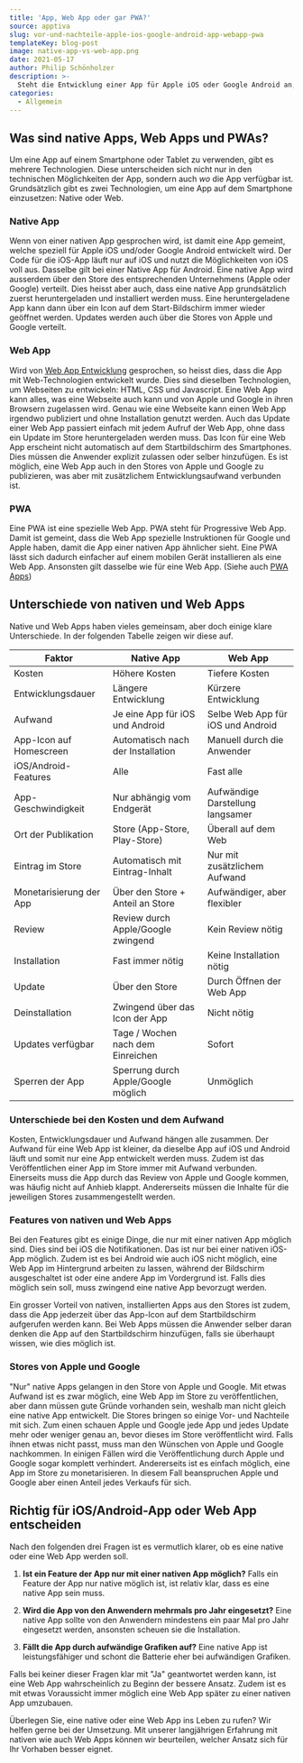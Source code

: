 ```yaml
---
title: 'App, Web App oder gar PWA?'
source: apptiva
slug: vor-und-nachteile-apple-ios-google-android-app-webapp-pwa
templateKey: blog-post
image: native-app-vs-web-app.png
date: 2021-05-17
author: Philip Schönholzer
description: >-
  Steht die Entwicklung einer App für Apple iOS oder Google Android an, stellt sich oft die Frage, ob eine Web App oder eine PWA auch reicht. Hier zeigen wir die Vor- und Nachteile von nativen Apps, Web Apps und PWAs auf.
categories:
  - Allgemein
---
```


## Was sind native Apps, Web Apps und PWAs?

Um eine App auf einem Smartphone oder Tablet zu verwenden, gibt es mehrere Technologien. Diese unterscheiden sich nicht nur in den technischen Möglichkeiten der App, sondern auch _wo_ die App verfügbar ist. Grundsätzlich gibt es zwei Technologien, um eine App auf dem Smartphone einzusetzen: Native oder Web.

### Native App

Wenn von einer nativen App gesprochen wird, ist damit eine App gemeint, welche speziell für Apple iOS und/oder Google Android entwickelt wird. Der Code für die iOS-App läuft nur auf iOS und nutzt die Möglichkeiten von iOS voll aus. Dasselbe gilt bei einer Native App für Android. Eine native App wird ausserdem über den Store des entsprechenden Unternehmens (Apple oder Google) verteilt. Dies heisst aber auch, dass eine native App grundsätzlich zuerst heruntergeladen und installiert werden muss. Eine heruntergeladene App kann dann über ein Icon auf dem Start-Bildschirm immer wieder geöffnet werden. Updates werden auch über die Stores von Apple und Google verteilt.

### Web App

Wird von [Web App Entwicklung](/web-apps/) gesprochen, so heisst dies, dass die App mit Web-Technologien entwickelt wurde. Dies sind dieselben Technologien, um Webseiten zu entwickeln: HTML, CSS und Javascript. Eine Web App kann alles, was eine Webseite auch kann und von Apple und Google in ihren Browsern zugelassen wird. Genau wie eine Webseite kann einen Web App irgendwo publiziert und ohne Installation genutzt werden. Auch das Update einer Web App passiert einfach mit jedem Aufruf der Web App, ohne dass ein Update im Store heruntergeladen werden muss. Das Icon für eine Web App erscheint nicht automatisch auf dem Startbildschirm des Smartphones. Dies müssen die Anwender explizit zulassen oder selber hinzufügen. Es ist möglich, eine Web App auch in den Stores von Apple und Google zu publizieren, was aber mit zusätzlichem Entwicklungsaufwand verbunden ist.

### PWA

Eine PWA ist eine spezielle Web App. PWA steht für Progressive Web App. Damit ist gemeint, dass die Web App spezielle Instruktionen für Google und Apple haben, damit die App einer nativen App ähnlicher sieht. Eine PWA lässt sich dadurch einfacher auf einem mobilen Gerät installieren als eine Web App. Ansonsten gilt dasselbe wie für eine Web App. (Siehe auch [PWA Apps](/pwa-apps/))

## Unterschiede von nativen und Web Apps

Native und Web Apps haben vieles gemeinsam, aber doch einige klare Unterschiede. In der folgenden Tabelle zeigen wir diese auf.

| Faktor                  | Native App                          | Web App                           |
| ----------------------- | ----------------------------------- | --------------------------------- |
| Kosten                  | Höhere Kosten                       | Tiefere Kosten                    |
| Entwicklungsdauer       | Längere Entwicklung                 | Kürzere Entwicklung               |
| Aufwand                 | Je eine App für iOS und Android     | Selbe Web App für iOS und Android |
| App-Icon auf Homescreen | Automatisch nach der Installation   | Manuell durch die Anwender        |
| iOS/Android-Features    | Alle                                | Fast alle                         |
| App-Geschwindigkeit     | Nur abhängig vom Endgerät           | Aufwändige Darstellung langsamer  |
| Ort der Publikation     | Store (App-Store, Play-Store)       | Überall auf dem Web               |
| Eintrag im Store        | Automatisch mit Eintrag-Inhalt      | Nur mit zusätzlichem Aufwand      |
| Monetarisierung der App | Über den Store + Anteil an Store    | Aufwändiger, aber flexibler       |
| Review                  | Review durch Apple/Google zwingend  | Kein Review nötig                 |
| Installation            | Fast immer nötig                    | Keine Installation nötig          |
| Update                  | Über den Store                      | Durch Öffnen der Web App          |
| Deinstallation          | Zwingend über das Icon der App      | Nicht nötig                       |
| Updates verfügbar       | Tage / Wochen nach dem Einreichen   | Sofort                            |
| Sperren der App         | Sperrung durch Apple/Google möglich | Unmöglich                         |

### Unterschiede bei den Kosten und dem Aufwand

Kosten, Entwicklungsdauer und Aufwand hängen alle zusammen. Der Aufwand für eine Web App ist kleiner, da dieselbe App auf iOS und Android läuft und somit nur eine App entwickelt werden muss. Zudem ist das Veröffentlichen einer App im Store immer mit Aufwand verbunden. Einerseits muss die App durch das Review von Apple und Google kommen, was häufig nicht auf Anhieb klappt. Andererseits müssen die Inhalte für die jeweiligen Stores zusammengestellt werden.

### Features von nativen und Web Apps

Bei den Features gibt es einige Dinge, die nur mit einer nativen App möglich sind. Dies sind bei iOS die Notifikationen. Das ist nur bei einer nativen iOS-App möglich. Zudem ist es bei Android wie auch iOS nicht möglich, eine Web App im Hintergrund arbeiten zu lassen, während der Bildschirm ausgeschaltet ist oder eine andere App im Vordergrund ist. Falls dies möglich sein soll, muss zwingend eine native App bevorzugt werden.

Ein grosser Vorteil von nativen, installierten Apps aus den Stores ist zudem, dass die App jederzeit über das App-Icon auf dem Startbildschirm aufgerufen werden kann. Bei Web Apps müssen die Anwender selber daran denken die App auf den Startbildschirm hinzufügen, falls sie überhaupt wissen, wie dies möglich ist.

### Stores von Apple und Google

"Nur" native Apps gelangen in den Store von Apple und Google. Mit etwas Aufwand ist es zwar möglich, eine Web App im Store zu veröffentlichen, aber dann müssen gute Gründe vorhanden sein, weshalb man nicht gleich eine native App entwickelt. Die Stores bringen so einige Vor- und Nachteile mit sich. Zum einen schauen Apple und Google jede App und jedes Update mehr oder weniger genau an, bevor dieses im Store veröffentlicht wird. Falls ihnen etwas nicht passt, muss man den Wünschen von Apple und Google nachkommen. In einigen Fällen wird die Veröffentlichung durch Apple und Google sogar komplett verhindert. Andererseits ist es einfach möglich, eine App im Store zu monetarisieren. In diesem Fall beanspruchen Apple und Google aber einen Anteil jedes Verkaufs für sich.

## Richtig für iOS/Android-App oder Web App entscheiden

Nach den folgenden drei Fragen ist es vermutlich klarer, ob es eine native oder eine Web App werden soll.

1. **Ist ein Feature der App nur mit einer nativen App möglich?** Falls ein Feature der App nur native möglich ist, ist relativ klar, dass es eine native App sein muss.

1. **Wird die App von den Anwendern mehrmals pro Jahr eingesetzt?** Eine native App sollte von den Anwendern mindestens ein paar Mal pro Jahr eingesetzt werden, ansonsten scheuen sie die Installation.

1. **Fällt die App durch aufwändige Grafiken auf?** Eine native App ist leistungsfähiger und schont die Batterie eher bei aufwändigen Grafiken.

Falls bei keiner dieser Fragen klar mit "Ja" geantwortet werden kann, ist eine Web App wahrscheinlich zu Beginn der bessere Ansatz. Zudem ist es mit etwas Voraussicht immer möglich eine Web App später zu einer nativen App umzubauen.

Überlegen Sie, eine native oder eine Web App ins Leben zu rufen? Wir helfen gerne bei der Umsetzung. Mit unserer langjährigen Erfahrung mit nativen wie auch Web Apps können wir beurteilen, welcher Ansatz sich für Ihr Vorhaben besser eignet.
